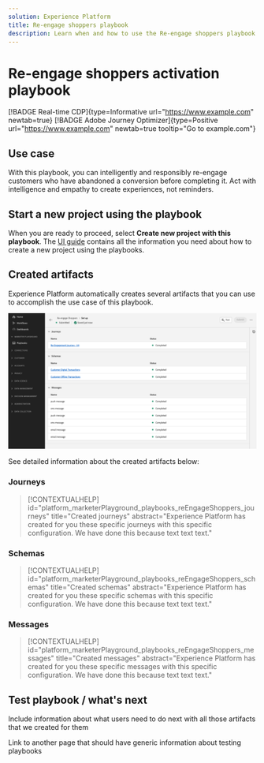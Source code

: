 ```yaml
---
solution: Experience Platform
title: Re-engage shoppers playbook
description: Learn when and how to use the Re-engage shoppers playbook
---
```


# Re-engage shoppers activation playbook

[!BADGE Real-time CDP]{type=Informative url="https://www.example.com" newtab=true} [!BADGE Adobe Journey Optimizer]{type=Positive url="https://www.example.com" newtab=true tooltip="Go to example.com"}

## Use case

With this playbook, you can intelligently and responsibly re-engage customers who have abandoned a conversion before completing it. Act with intelligence and empathy to create experiences, not reminders.

## Start a new project using the playbook

When you are ready to proceed, select **Create new project with this playbook**. The [UI guide](/help/marketer-playground/playbooks/ui-guide.md) contains all the information you need about how to create a new project using the playbooks.

## Created artifacts

Experience Platform automatically creates several artifacts that you can use to accomplish the use case of this playbook.

![Artifacts created for the re-engage shoppers playbook](/help/marketer-playground/assets/playbooks/catalog/re-engage-shoppers/re-engage-shoppers-artifacts.png)

See detailed information about the created artifacts below: 

### Journeys

>[!CONTEXTUALHELP]
>id="platform_marketerPlayground_playbooks_reEngageShoppers_journeys"
>title="Created journeys"
>abstract="Experience Platform has created for you these specific journeys with this specific configuration. We have done this because text text text."

### Schemas

>[!CONTEXTUALHELP]
>id="platform_marketerPlayground_playbooks_reEngageShoppers_schemas"
>title="Created schemas"
>abstract="Experience Platform has created for you these specific schemas with this specific configuration. We have done this because text text text."

### Messages

>[!CONTEXTUALHELP]
>id="platform_marketerPlayground_playbooks_reEngageShoppers_messages"
>title="Created messages"
>abstract="Experience Platform has created for you these specific messages with this specific configuration. We have done this because text text text."

## Test playbook / what's next

Include information about what users need to do next with all those artifacts that we created for them

Link to another page that should have generic information about testing playbooks